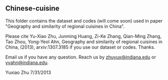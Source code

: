 Chinese-cuisine
-----------------

This folder contains the dataset and codes (will come soon) used in paper "Geography and similarity of regional cuisines in China". 

Please cite Yu-Xiao Zhu, Junming Huang, Zi-Ke Zhang, Qian-Ming Zhang, Tao Zhou, Yong-Yeol Ahn, Geography and similarity of regional cuisines in China,
(2013), arxiv:1307.3185 if you use our dataset or codes. Thanks.

Email us if you have any question. Reach us by zhuyux@indiana.edu or yyahn@indiana.edu.


Yuxiao Zhu
7/31/2013
